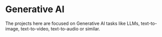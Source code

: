 # Generative AI

The projects here are focused on Generative AI tasks like LLMs, text-to-image, text-to-video, text-to-audio or similar.